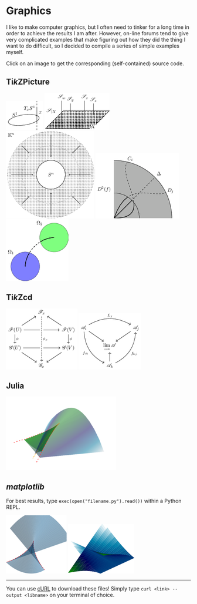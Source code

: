 # Graphics

I like to make computer graphics, but I often need to tinker for a long time
in order to achieve the results I am after.
However, on-line forums tend to give very complicated examples that make
figuring out how they did the thing I want to do difficult, so I decided to
compile a series of simple examples myself.

Click on an image to get the corresponding (self-contained) source code.

## Ti*k*ZPicture

[![Fibre bundle for the S1](img/graphics/TikZ/bundle_TS1.png)](https://raw.githubusercontent.com/cuspidalcoffee/examples/main/TikZPicture/bundle_TS1.tex)
[![Étalé space for a coherent sheaf](img/graphics/TikZ/coherent_etale.png)](https://raw.githubusercontent.com/cuspidalcoffee/examples/main/TikZPicture/coherent_etale.tex)
[![Deformation retract](img/graphics/TikZ/defretract.png)](https://raw.githubusercontent.com/cuspidalcoffee/examples/main/TikZPicture/defretract.tex)
[![Double point space](img/graphics/TikZ/double_point.png)](https://raw.githubusercontent.com/cuspidalcoffee/examples/main/TikZPicture/double_point.tex)
[![Path across two connected components](img/graphics/TikZ/pathcomponents.png)](https://raw.githubusercontent.com/cuspidalcoffee/examples/main/TikZPicture/pathcomponents.tex)
	
## Ti*k*Zcd

[![Morphism of sheaf stalks](img/graphics/TikZ/stalk_morphism.png)](https://raw.githubusercontent.com/cuspidalcoffee/examples/main/TikZcd/stalk_morphism.tex)
[![Co-cone](img/graphics/TikZ/meissner_colimit.png)](https://raw.githubusercontent.com/cuspidalcoffee/examples/main/TikZcd/meissner_colimit.tex)

## Julia

[![Swallowtail with double point space](img/graphics/Julia/swallowtail_dpspace.png)](https://raw.githubusercontent.com/cuspidalcoffee/examples/main/julia/swallow.jl)

## *matplotlib*
For best results, type `exec(open("filename.py").read())` within a Python REPL.

[![Swallowtail with double point space](img/graphics/matplotlib/swallowtail_dpspace.png)](https://raw.githubusercontent.com/cuspidalcoffee/examples/main/matplotlib/swallowtail_dpspace.py)
[![Folded Whitney umbrella](img/graphics/matplotlib/boxless_fwu.png)](https://raw.githubusercontent.com/cuspidalcoffee/examples/main/matplotlib/boxless_fwu.py)


---

You can use [cURL](https://curl.se) to download these files!
Simply type `curl <link> --output <libname>` on your terminal of choice.
